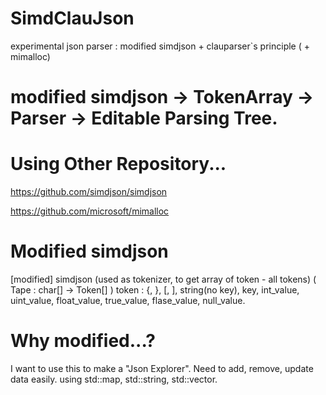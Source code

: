 # SimdClauJson
experimental json parser : modified simdjson + clauparser`s principle ( + mimalloc) 

# modified simdjson -> TokenArray -> Parser -> Editable Parsing Tree.

# Using Other Repository...
https://github.com/simdjson/simdjson

https://github.com/microsoft/mimalloc

# Modified simdjson
[modified] simdjson (used as tokenizer, to get array of token - all tokens)  ( Tape : char[] -> Token[] )
token : {, }, [, ], string(no key), key, int_value, uint_value, float_value, true_value, flase_value, null_value.

# Why modified...? 
I want to use this to make a "Json Explorer".
Need to add, remove, update data easily.
using std::map, std::string, std::vector.
